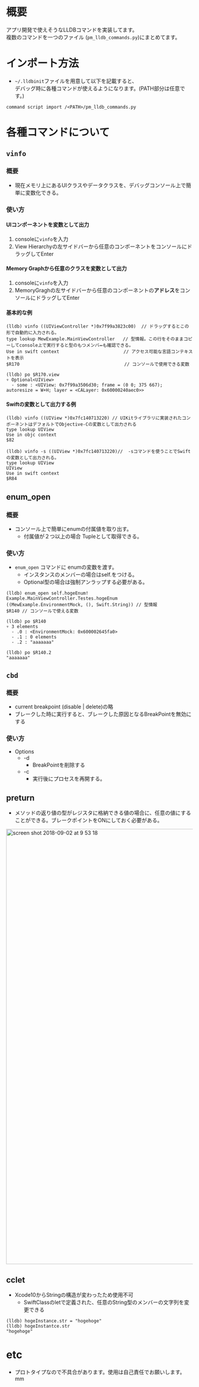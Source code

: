 # 概要
アプリ開発で使えそうなLLDBコマンドを実装してます。  
複数のコマンドを一つのファイル (`pm_lldb_commands.py`)にまとめてます。

# インポート方法
 *  `~/.lldbinit`ファイルを用意して以下を記載すると、  
 デバッグ時に各種コマンドが使えるようになります。(PATH部分は任意です。)
```
command script import /<PATH>/pm_lldb_commands.py
```

	
# 各種コマンドについて
## `vinfo`
### 概要
 * 現在メモリ上にあるUIクラスやデータクラスを、デバッグコンソール上で簡単に変数化できる。
 
### 使い方
#### UIコンポーネントを変数として出力
1. consoleに`vinfo`を入力
2. View Hierarchyの左サイドバーから任意のコンポーネントをコンソールにドラッグしてEnter
#### Memory Graphから任意のクラスを変数として出力
1. consoleに`vinfo`を入力
2. MemoryGraghの左サイドバーから任意のコンポーネントの**アドレス**をコンソールにドラッグしてEnter
  
#### 基本的な例
```
(lldb) vinfo ((UIViewController *)0x7f99a3823c00)  // ドラッグするとこの形で自動的に入力される。
type lookup MewExample.MainViewController   // 型情報。この行をそのままコピーしてconsole上で実行すると型のもつメンバ➖も確認できる。
Use in swift context　 　　　　　　　　　　　　　// アクセス可能な言語コンテキストを表示
$R170   　　　　　　　　　　　　　　　　　　　　　　// コンソールで使用できる変数

(lldb) po $R170.view  
▿ Optional<UIView>   
  - some : <UIView: 0x7f99a3506d30; frame = (0 0; 375 667);    autoresize = W+H; layer = <CALayer: 0x60000240aec0>>    
```

#### Swiftの変数として出力する例
```
(lldb) vinfo ((UIView *)0x7fc140713220) // UIKitライブラリに実装されたコンポーネントはデフォルトでObjective-Cの変数として出力される
type lookup UIView
Use in objc context
$82

(lldb) vinfo -s ((UIView *)0x7fc140713220)//  -sコマンドを使うことでSwiftの変数として出力される。
type lookup UIView
UIView
Use in swift context
$R84
```


## enum_open
### 概要
 * コンソール上で簡単にenumの付属値を取り出す。
	* 付属値が２つ以上の場合 Tupleとして取得できる。
	
### 使い方
 *  `enum_open` コマンドに enumの変数を渡す。
	* インスタンスのメンバーの場合はself.をつける。
	* Optional型の場合は強制アンラップする必要がある。  
	
```
(lldb) enum_open self.hogeEnum!
Example.MainViewController.Testes.hogeEnum
((MewExample.EnvironmentMock, (), Swift.String)) // 型情報
$R140 // コンソールで使える変数

(lldb) po $R140
▿ 3 elements
  - .0 : <EnvironmentMock: 0x600002645fa0>
  - .1 : 0 elements
  - .2 : "aaaaaaa"

(lldb) po $R140.2
"aaaaaaa"
```


## `cbd`
### 概要
* current breakpoint (disable | delete)の略
*  ブレークした時に実行すると、ブレークした原因となるBreakPointを無効にする
### 使い方
* Options
	* -d
		* BreakPointを削除する 
	* -c
		* 実行後にプロセスを再開する。


## preturn
* メソッドの返り値の型がレジスタに格納できる値の場合に、任意の値にすることができる。ブレークポイントをONにしておく必要がある。
<img width="1173" alt="screen shot 2018-09-02 at 9 53 18" src="https://user-images.githubusercontent.com/14083051/44951112-28f0d780-ae96-11e8-860d-0f0b844785e2.png">


## cclet
 * Xcode10からStringの構造が変わったため使用不可
	 * SwiftClassのletで定義された、任意のString型のメンバーの文字列を変更できる

```
(lldb) hogeInstance.str = "hogehoge"
(lldb) hogeInstantce.str
"hogehoge"
```

# etc
* プロトタイプなので不具合があります。使用は自己責任でお願いします。mm
